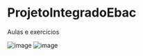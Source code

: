 # ProjetoIntegradoEbac
Aulas e exercícios

![image](https://user-images.githubusercontent.com/97680820/192168374-fdededfa-b78b-4af1-bc5d-53e659dd3e2b.png)
![image](https://user-images.githubusercontent.com/97680820/192168824-06963d5c-8d28-4325-bf03-efe25025fe46.png)


